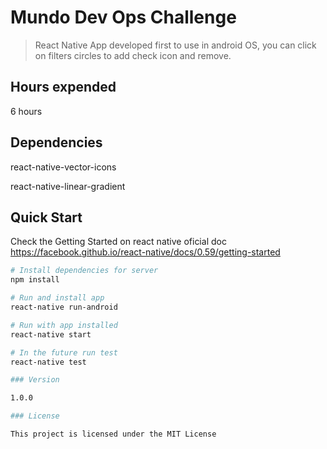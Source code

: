 # Mundo Dev Ops Challenge

> React Native App developed first to use in android OS, you can click on filters circles to add check icon and remove.

## Hours expended

6 hours

## Dependencies

react-native-vector-icons

react-native-linear-gradient

## Quick Start

Check the Getting Started on react native oficial doc https://facebook.github.io/react-native/docs/0.59/getting-started

```bash
# Install dependencies for server
npm install

# Run and install app
react-native run-android

# Run with app installed 
react-native start

# In the future run test
react-native test

### Version

1.0.0

### License

This project is licensed under the MIT License